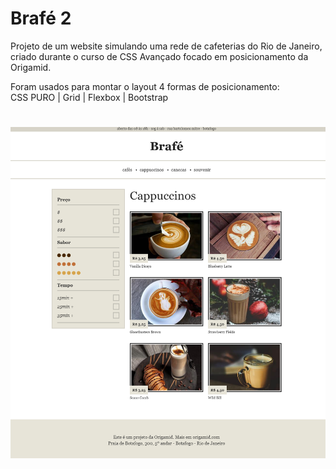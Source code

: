 # Brafé 2

<!----ts----------->
Projeto de um website simulando uma rede de cafeterias do Rio de Janeiro, criado durante o curso de CSS Avançado focado em posicionamento da Origamid.

Foram usados para montar o layout 4 formas de posicionamento: <br> CSS PURO | Grid | Flexbox | Bootstrap

<h1 align="center">
    <img src="img/captura-pg.png"/>
</h1>
